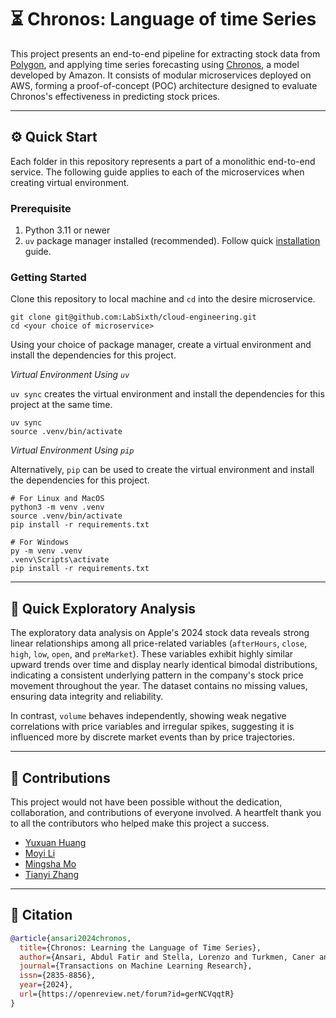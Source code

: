 
# ⏳ Chronos: Language of time Series

This project presents an end-to-end pipeline for extracting stock data from [Polygon](https://polygon.io/),
and applying time series forecasting using [Chronos](https://github.com/amazon-science/chronos-forecasting),
a model developed by Amazon. It consists of modular microservices deployed on AWS, forming a proof-of-concept (POC)
architecture designed to evaluate Chronos's effectiveness in predicting stock prices.

---

## ⚙️ Quick Start

Each folder in this repository represents a part of a monolithic end-to-end service. The following guide applies to each
of the microservices when creating virtual environment.

### Prerequisite

1. Python 3.11 or newer
2. `uv` package manager installed (recommended). Follow quick [installation](https://docs.astral.sh/uv/getting-started/installation/) guide.

### Getting Started

Clone this repository to local machine and `cd` into the desire microservice.

```shell
git clone git@github.com:LabSixth/cloud-engineering.git
cd <your choice of microservice>
```

Using your choice of package manager, create a virtual environment and install the dependencies for this project.

*Virtual Environment Using `uv`*

`uv sync` creates the virtual environment and install the dependencies for this project at the same time.

```shell
uv sync
source .venv/bin/activate
```

*Virtual Environment Using `pip`*

Alternatively, `pip` can be used to create the virtual environment and install the dependencies for this project.

```shell
# For Linux and MacOS
python3 -m venv .venv
source .venv/bin/activate
pip install -r requirements.txt

# For Windows
py -m venv .venv
.venv\Scripts\activate
pip install -r requirements.txt
```

---

## 🔎 Quick Exploratory Analysis

The exploratory data analysis on Apple's 2024 stock data reveals strong linear relationships among all price-related variables
(`afterHours`, `close`, `high`, `low`, `open`, and `preMarket`). These variables exhibit highly similar upward trends over time
and display nearly identical bimodal distributions, indicating a consistent underlying pattern in the company's stock price 
movement throughout the year. The dataset contains no missing values, ensuring data integrity and reliability.

In contrast, `volume` behaves independently, showing weak negative correlations with price variables and irregular spikes,
suggesting it is influenced more by discrete market events than by price trajectories.

---

## 🚀 Contributions

This project would not have been possible without the dedication, collaboration, and contributions of everyone involved.
A heartfelt thank you to all the contributors who helped make this project a success.

- [Yuxuan Huang](https://github.com/Eleanorhhhyxz)
- [Moyi Li](https://github.com/Moyi-Li)
- [Mingsha Mo](https://github.com/monicamomingsha)
- [Tianyi Zhang](https://github.com/th3ch103)

---

## 📑 Citation

```bibtex
@article{ansari2024chronos,
  title={Chronos: Learning the Language of Time Series},
  author={Ansari, Abdul Fatir and Stella, Lorenzo and Turkmen, Caner and Zhang, Xiyuan, and Mercado, Pedro and Shen, Huibin and Shchur, Oleksandr and Rangapuram, Syama Syndar and Pineda Arango, Sebastian and Kapoor, Shubham and Zschiegner, Jasper and Maddix, Danielle C. and Mahoney, Michael W. and Torkkola, Kari and Gordon Wilson, Andrew and Bohlke-Schneider, Michael and Wang, Yuyang},
  journal={Transactions on Machine Learning Research},
  issn={2835-8856},
  year={2024},
  url={https://openreview.net/forum?id=gerNCVqqtR}
}
```